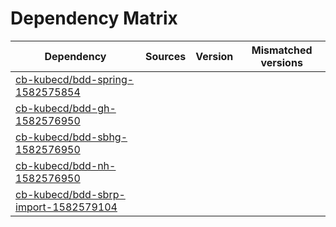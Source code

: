 # Dependency Matrix

Dependency | Sources | Version | Mismatched versions
---------- | ------- | ------- | -------------------
[cb-kubecd/bdd-spring-1582575854](https://github.com/cb-kubecd/bdd-spring-1582575854.git) |  | []() | 
[cb-kubecd/bdd-gh-1582576950](https://github.com/cb-kubecd/bdd-gh-1582576950.git) |  | []() | 
[cb-kubecd/bdd-sbhg-1582576950](https://github.com/cb-kubecd/bdd-sbhg-1582576950.git) |  | []() | 
[cb-kubecd/bdd-nh-1582576950](https://github.com/cb-kubecd/bdd-nh-1582576950.git) |  | []() | 
[cb-kubecd/bdd-sbrp-import-1582579104](https://github.com/cb-kubecd/bdd-sbrp-import-1582579104.git) |  | []() | 
